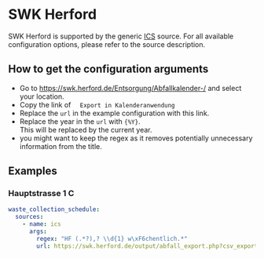 # SWK Herford

SWK Herford is supported by the generic [ICS](/doc/source/ics.md) source. For all available configuration options, please refer to the source description.


## How to get the configuration arguments

- Go to <https://swk.herford.de/Entsorgung/Abfallkalender-/> and select your location.  
- Copy the link of `  Export in Kalenderanwendung`
- Replace the `url` in the example configuration with this link.
- Replace the year in the `url` with `{%Y}`.  
  This will be replaced by the current year.
- you might want to keep the regex as it removes potentially unnecessary information from the title.

## Examples

### Hauptstrasse 1 C

```yaml
waste_collection_schedule:
  sources:
    - name: ics
      args:
        regex: "HF (.*?),? \\d{1} w\xF6chentlich.*"
        url: https://swk.herford.de/output/abfall_export.php?csv_export=1&mode=vcal&ort=393.9&strasse=395.5.1&vtyp=2&vMo=01&vJ={%Y}&bMo=12
```
